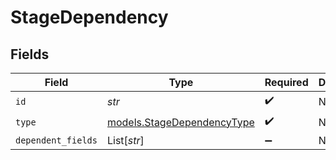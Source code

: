 # StageDependency


## Fields

| Field                                                          | Type                                                           | Required                                                       | Description                                                    |
| -------------------------------------------------------------- | -------------------------------------------------------------- | -------------------------------------------------------------- | -------------------------------------------------------------- |
| `id`                                                           | *str*                                                          | :heavy_check_mark:                                             | N/A                                                            |
| `type`                                                         | [models.StageDependencyType](../models/stagedependencytype.md) | :heavy_check_mark:                                             | N/A                                                            |
| `dependent_fields`                                             | List[*str*]                                                    | :heavy_minus_sign:                                             | N/A                                                            |